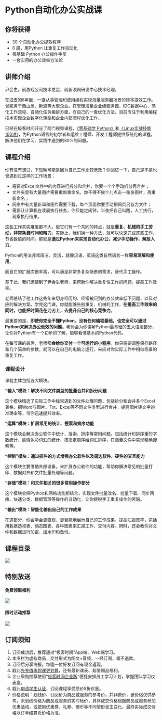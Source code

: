 # Python自动化办公实战课

## 你将获得

*   30 个自动化办公提效程序
*   8 周，用Python 让重复工作自动化
*   零基础 Python 办公操作手册
*   一套实用的办公效率方法论

  

## 讲师介绍

尹会生，前游戏公司技术总监，前新浪网研发中心技术经理。

在过去的8年里，一直从事管理和使用编程实现海量服务器场景的降本提效工作。曾服务于西山居、新浪等大型企业。在管理海量企业级服务器、IDC数据中心、简化工作流程、自动化任务编排方面，有自己的一套优化方法。目前专注于利用编程技术实现企业数字化转型和企业内部流程优化工作。

已经在极客时间开设了两门视频课程，[《零基础学 Python》](https://time.geekbang.org/course/intro/100008801)和[《Linux实战技能100讲》](https://time.geekbang.org/course/intro/100029601)，为Python语言的初学者和运维工程师、开发工程师提供系统化的课程，解决他们在学习、实践中遇到的80%的问题。

  

## 课程介绍

你有没有想过，下班晚可能是因为自己工作比较低效？你回忆一下，自己是不是也曾遇到过这样的工作场景：

*   需要对Excel文件中的内容进行拆分和合并，你要一个个手动拆分再合并；
*   文件夹里有大量图片需要重新重命名，你不得不挨个儿点击一张张图片，再重新命名；
*   网络中有大量新闻和图片需要下载，每个页面你要手动把网页另存为文件；
*   需要让计算机在凌晨执行任务，你只能定闹钟，半夜把自己叫醒，人工执行，观察执行结果。

这些工作其实难度都不大，但它们有一个共同的特点，就是**重复、机械的手工劳动，非常耗费时间和精力**。实际上，我们换一种方法，就可以快速完成这些工作，节省数倍的时间。那就是**通过Python来实现自动化办公，减少手动操作，解放人力**。

Python的用法非常简洁、灵活，就像汉语、英语这类自然语言一样**容易理解和使用**。

而且它的扩展库很丰富，可以满足非常多复杂场景的需求，替代手工操作。

基于此，我们邀请到了尹会生老师，来帮助你解决重复性工作的问题，提高工作效率。

老师总结了他工作这些年来切身经历的、经常被问到的办公效率低下问题，以及对应的解决方案。学完这门课，你就能够告别重复、机械的工作，**在提高工作效率的同时，也能把时间花在刀刃上，去提升自己的核心竞争力**。

最重要的是，**即使你完全不懂Python，没有任何编程基础，也完全可以通过Python来解决办公低效的问题**。老师会为你讲解Python最基础的五大语法部分，让你对Python有一个初步的了解，能够看懂基本的Python代码。

在每节课的最后，老师都**会给你交付一个可运行的小程序**。你只需要调整保存路径和几个简单的参数，就可以在自己的电脑上运行，来应对你实际工作中相似场景的重复工作。

### 课程设计

课程主体包括五大模块。

**“输入”模块：解决不同文件类型的批量合并和拆分问题**

这个模块精选了实际工作中经常遇到的文件处理问题，包括拆分和合并多个Excel表格，把Word与图片、Txt、Excel等不同文件类型进行合并，提高图片转文字的准确率等，带你迅速提升效率。

**“运算”模块：扩展常用的统计、搜索和排序功能**

这个模块会解决办公软件中统计、搜索、排序等常用问题。包括统计和排序重的字数统计、感情色彩词汇的统计、按指定顺序给词汇排序，在海量文件中实现精确搜索等。

**“控制”模块：通过插件的方式增强办公软件以及周边软件、硬件的交互能力**

这个模块主要借助外部设备，来扩展办公软件的功能，帮助你解决常见的批量打印、数据对齐和文件批量处理等问题。

**“存储”模块：和文件相关的很多常用操作部分**

这个模块会把Python和网络功能相结合，实现文件批量改名、批量下载、同步网络、快速分类、数据管理等操作的自动化，让你摆脱手工重复操作的苦恼。

**“输出”模块：智能化输出自己的工作成果**

在这部分，你会学会更直观、更智能地展示自己的工作成果，提高汇报效率，包括用数据透视表、动态图表、各种图表来汇报工作、交付内容。同时，还会教你对文件和数据进行加密、加水印和备份。

  

## 课程目录

![](https://static001.geekbang.org/resource/image/61/18/6172d01c43449626aa04060c888ab218.png)

  

## 特别放送

#### 免费领取福利

[![](https://static001.geekbang.org/resource/image/0c/04/0caf085f7c8a0cdda793d541722dcf04.jpg?wh=1029x315)](https://time.geekbang.org/article/374158)  
  

#### 限时活动推荐

[![](https://static001.geekbang.org/resource/image/67/a0/6720f5d50b4b38abbf867facdef728a0.png?wh=1035x360)](https://shop18793264.m.youzan.com/wscgoods/detail/2fmoej9krasag5p?dc_ps=2913145716543073286.200001)

  

## 订阅须知

1.  订阅成功后，推荐通过“极客时间”App端、Web端学习。
2.  本专栏为虚拟商品，交付形式为图文+音频，一经订阅，概不退款。
3.  订阅后分享海报，每邀一位好友订阅有现金返现。
4.  戳此[先充值再购课更划算](https://shop18793264.m.youzan.com/wscgoods/detail/2fmoej9krasag5p?scan=1&activity=none&from=kdt&qr=directgoods_1541158976&shopAutoEnter=1)，还有最新课表、超值赠品福利。
5.  企业采购推荐使用“[极客时间企业版](https://b.geekbang.org/?utm_source=geektime&utm_medium=columnintro&utm_campaign=newregister&gk_source=2021020901_gkcolumnintro_newregister)”便捷安排员工学习计划，掌握团队学习仪表盘。
6.  戳此[申请学生认证](https://promo.geekbang.org/activity/student-certificate?utm_source=geektime&utm_medium=caidanlan1)，订阅课程享受原价5折优惠。
7.  价格说明：划线价、订阅价为商品或服务的参考价，并非原价，该价格仅供参考。未划线价格为商品或服务的实时标价，具体成交价格根据商品或服务参加优惠活动，或使用优惠券、礼券、赠币等不同情形发生变化，最终实际成交价格以订单结算页价格为准。
